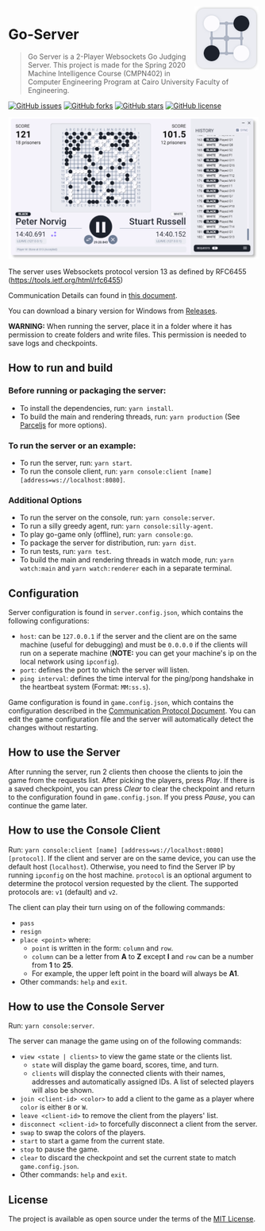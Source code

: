 <img src="docs/icon.png" align="right"/>

# Go-Server

> Go Server is a 2-Player Websockets Go Judging Server. This project is made for the Spring 2020 Machine Intelligence Course (CMPN402) in Computer Engineering Program at Cairo University Faculty of Engineering.

[![GitHub issues](https://img.shields.io/github/issues/yahiaetman/Go-Server)](https://github.com/yahiaetman/Go-Server/issues)
[![GitHub forks](https://img.shields.io/github/forks/yahiaetman/Go-Server)](https://github.com/yahiaetman/Go-Server/network)
[![GitHub stars](https://img.shields.io/github/stars/yahiaetman/Go-Server)](https://github.com/yahiaetman/Go-Server/stargazers)
[![GitHub license](https://img.shields.io/github/license/yahiaetman/Go-Server)](https://github.com/yahiaetman/Go-Server/blob/master/LICENSE)

![Screenshot](docs/screenshot.png)


The server uses Websockets protocol version 13 as defined by RFC6455 (https://tools.ietf.org/html/rfc6455)

Communication Details can found in [this document](docs/protocol.pdf).

You can download a binary version for Windows from [Releases](https://github.com/yahiaetman/Go-Server/releases).

**WARNING:** When running the server, place it in a folder where it has permission to create folders and write files. This permission is needed to save logs and checkpoints.

## How to run and build

### Before running or packaging the server:

- To install the dependencies, run: `yarn install`.
- To build the main and rendering threads, run: `yarn production` (See [Parceljs](https://parceljs.org/) for more options).

### To run the server or an example:

- To run the server, run: `yarn start`.
- To run the console client, run: `yarn console:client [name] [address=ws://localhost:8080]`.

### Additional Options

- To run the server on the console, run: `yarn console:server`.
- To run a silly greedy agent, run: `yarn console:silly-agent`.
- To play go-game only (offline), run: `yarn console:go`.
- To package the server for distribution, run: `yarn dist`.
- To run tests, run: `yarn test`.
- To build the main and rendering threads in watch mode, run: `yarn watch:main` and `yarn watch:renderer` each in a separate terminal.

## Configuration

Server configuration is found in `server.config.json`, which contains the following configurations:

- `host`: can be `127.0.0.1` if the server and the client are on the same machine (useful for debugging) and must be `0.0.0.0` if the clients will run on a seperate machine (**NOTE:** you can get your machine's ip on the local network using `ipconfig`).
- `port`: defines the port to which the server will listen.
- `ping interval`: defines the time interval for the ping/pong handshake in the heartbeat system (Format: `MM:ss.s`).

Game configuration is found in `game.config.json`, which contains the configuration described in the [Communication Protocol Document](docs/protocol.pdf). You can edit the game configuration file and the server will automatically detect the changes without restarting.

## How to use the Server

After running the server, run 2 clients then choose the clients to join the game from the requests list. After picking the players, press *Play*. If there is a saved checkpoint, you can press *Clear* to clear the checkpoint and return to the configuration found in `game.config.json`. If you press *Pause*, you can continue the game later.

## How to use the Console Client

Run: `yarn console:client [name] [address=ws://localhost:8080] [protocol]`. If the client and server are on the same device, you can use the default host (`localhost`). Otherwise, you need to find the Server IP by running `ipconfig` on the host machine. `protocol` is an optional argument to determine the protocol version requested by the client. The supported protocols are: `v1` (default) and `v2`.

The client can play their turn using on of the following commands:

- `pass`
- `resign`
- `place <point>` where:
	- `point` is written in the form: `column` and `row`.
    - `column` can be a letter from **A** to **Z** except **I** and `row` can be a number from **1** to **25**.
    - For example, the upper left point in the board will always be **A1**.
- Other commands: `help` and `exit`.

## How to use the Console Server

Run: `yarn console:server`. 

The server can manage the game using on of the following commands:

- `view <state | clients>` to view the game state or the clients list.
    - `state` will display the game board, scores, time, and turn.
    - `clients` will display the connected clients with their names, addresses and automatically assigned IDs. A list of selected players will also be shown.
- `join <client-id> <color>` to add a client to the game as a player where `color` is either `B` or `W`.
- `leave <client-id>` to remove the client from the players' list.
- `disconnect <client-id>` to forcefully disconnect a client from the server.
- `swap` to swap the colors of the players.
- `start` to start a game from the current state.
- `stop` to pause the game.
- `clear` to discard the checkpoint and set the current state to match `game.config.json`.
- Other commands: `help` and `exit`.

## License
The project is available as open source under the terms of the [MIT License](LICENSE).

